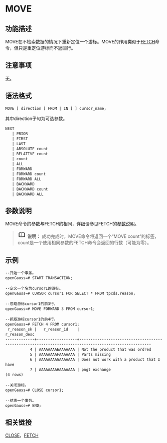# MOVE

## 功能描述<a name="zh-cn_topic_0283137573_zh-cn_topic_0237122169_zh-cn_topic_0059778649_s0bf0a06c81754f8b9c758ba7660a6d5f"></a>

MOVE在不检索数据的情况下重新定位一个游标。MOVE的作用类似于[FETCH](FETCH.md)命令，但只是重定位游标而不返回行。

## 注意事项<a name="zh-cn_topic_0283137573_zh-cn_topic_0237122169_zh-cn_topic_0059778649_sb645366a8585455aaecf9f6d58feef33"></a>

无。

## 语法格式<a name="zh-cn_topic_0283137573_zh-cn_topic_0237122169_zh-cn_topic_0059778649_s813243b788f64e2ab3219be97d6efe24"></a>

```
MOVE [ direction [ FROM | IN ] ] cursor_name;
```

其中direction子句为可选参数。

```
NEXT
   | PRIOR
   | FIRST
   | LAST
   | ABSOLUTE count
   | RELATIVE count
   | count
   | ALL
   | FORWARD
   | FORWARD count
   | FORWARD ALL
   | BACKWARD
   | BACKWARD count
   | BACKWARD ALL
```

## 参数说明<a name="zh-cn_topic_0283137573_zh-cn_topic_0237122169_zh-cn_topic_0059778649_scd6d2507c45c462a8717666a869f836b"></a>

MOVE命令的参数与FETCH的相同，详细请参见FETCH的[参数说明](FETCH.md#zh-cn_topic_0283137321_zh-cn_topic_0237122165_zh-cn_topic_0059778422_sceb763c430654064b8f61e9aa0792af9)。

>![](public_sys-resources/icon-note.png) **说明：** 
>成功完成时，MOVE命令将返回一个“MOVE count”的标签，count是一个使用相同参数的FETCH命令会返回的行数（可能为零）。

## 示例<a name="zh-cn_topic_0283137573_zh-cn_topic_0237122169_zh-cn_topic_0059778649_s135d1e005b114aa4b3446001b7416853"></a>

```
--开始一个事务。
openGauss=# START TRANSACTION;

--定义一个名为cursor1的游标。
openGauss=# CURSOR cursor1 FOR SELECT * FROM tpcds.reason;

--忽略游标cursor1的前3行。
openGauss=# MOVE FORWARD 3 FROM cursor1;

--抓取游标cursor1的前4行。
openGauss=# FETCH 4 FROM cursor1;
 r_reason_sk |   r_reason_id    |                                            r_reason_desc                                             
-------------+------------------+------------------------------------------------------------------------------------------------------
           4 | AAAAAAAAEAAAAAAA | Not the product that was ordred                                                                     
           5 | AAAAAAAAFAAAAAAA | Parts missing                                                                                       
           6 | AAAAAAAAGAAAAAAA | Does not work with a product that I have                                                            
           7 | AAAAAAAAHAAAAAAA | pngt exchange                                                                                       
(4 rows)

--关闭游标。
openGauss=# CLOSE cursor1;

--结束一个事务。
openGauss=# END;
```

## 相关链接<a name="zh-cn_topic_0283137573_zh-cn_topic_0237122169_zh-cn_topic_0059778649_s576a05d59d374a6684001f646161ee14"></a>

[CLOSE](CLOSE.md)，[FETCH](FETCH.md)

